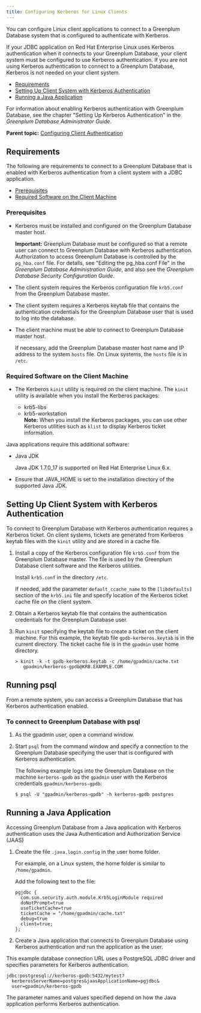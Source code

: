 ```yaml
---
title: Configuring Kerberos for Linux Clients 
---
```


You can configure Linux client applications to connect to a Greenplum Database system that is configured to authenticate with Kerberos.

If your JDBC application on Red Hat Enterprise Linux uses Kerberos authentication when it connects to your Greenplum Database, your client system must be configured to use Kerberos authentication. If you are not using Kerberos authentication to connect to a Greenplum Database, Kerberos is not needed on your client system.

-   [Requirements](#topic13)
-   [Setting Up Client System with Kerberos Authentication](#topic17)
-   [Running a Java Application](#topic18)

For information about enabling Kerberos authentication with Greenplum Database, see the chapter "Setting Up Kerberos Authentication" in the *Greenplum Database Administrator Guide*.

**Parent topic:** [Configuring Client Authentication](client_auth.html)

## <a id="topic13"></a>Requirements 

The following are requirements to connect to a Greenplum Database that is enabled with Kerberos authentication from a client system with a JDBC application.

-   [Prerequisites](#topic14)
-   [Required Software on the Client Machine](#topic15)

### <a id="topic14"></a>Prerequisites 

-   Kerberos must be installed and configured on the Greenplum Database master host.

    **Important:** Greenplum Database must be configured so that a remote user can connect to Greenplum Database with Kerberos authentication. Authorization to access Greenplum Database is controlled by the `pg_hba.conf` file. For details, see "Editing the pg\_hba.conf File" in the *Greenplum Database Administration Guide*, and also see the *Greenplum Database Security Configuration Guide*.

-   The client system requires the Kerberos configuration file `krb5.conf` from the Greenplum Database master.
-   The client system requires a Kerberos keytab file that contains the authentication credentials for the Greenplum Database user that is used to log into the database.
-   The client machine must be able to connect to Greenplum Database master host.

    If necessary, add the Greenplum Database master host name and IP address to the system `hosts` file. On Linux systems, the `hosts` file is in `/etc`.


### <a id="topic15"></a>Required Software on the Client Machine 

-   The Kerberos `kinit` utility is required on the client machine. The `kinit` utility is available when you install the Kerberos packages:

    -   krb5-libs
    -   krb5-workstation<br/>
    **Note:** When you install the Kerberos packages, you can use other Kerberos utilities such as `klist` to display Kerberos ticket information.


Java applications require this additional software:

-   Java JDK

    Java JDK 1.7.0\_17 is supported on Red Hat Enterprise Linux 6.x.

-   Ensure that JAVA\_HOME is set to the installation directory of the supported Java JDK.

## <a id="topic17"></a>Setting Up Client System with Kerberos Authentication 

To connect to Greenplum Database with Kerberos authentication requires a Kerberos ticket. On client systems, tickets are generated from Kerberos keytab files with the `kinit` utility and are stored in a cache file.

1.  Install a copy of the Kerberos configuration file `krb5.conf` from the Greenplum Database master. The file is used by the Greenplum Database client software and the Kerberos utilities.

    Install `krb5.conf` in the directory `/etc`.

    If needed, add the parameter `default_ccache_name` to the `[libdefaults]` section of the `krb5.ini` file and specify location of the Kerberos ticket cache file on the client system.

2.  Obtain a Kerberos keytab file that contains the authentication credentials for the Greenplum Database user.
3.  Run `kinit` specifying the keytab file to create a ticket on the client machine. For this example, the keytab file `gpdb-kerberos.keytab` is in the current directory. The ticket cache file is in the `gpadmin` user home directory.

    ```
    > kinit -k -t gpdb-kerberos.keytab -c /home/gpadmin/cache.txt 
       gpadmin/kerberos-gpdb@KRB.EXAMPLE.COM
    ```


## <a id="topic12"></a>Running psql 

From a remote system, you can access a Greenplum Database that has Kerberos authentication enabled.

### <a id="mh151095"></a>To connect to Greenplum Database with psql 

1.  As the gpadmin user, open a command window.
2.  Start `psql` from the command window and specify a connection to the Greenplum Database specifying the user that is configured with Kerberos authentication.

    The following example logs into the Greenplum Database on the machine `kerberos-gpdb` as the `gpadmin` user with the Kerberos credentials `gpadmin/kerberos-gpdb`:

    ```
    $ psql -U "gpadmin/kerberos-gpdb" -h kerberos-gpdb postgres
    ```


## <a id="topic18"></a>Running a Java Application 

Accessing Greenplum Database from a Java application with Kerberos authentication uses the Java Authentication and Authorization Service \(JAAS\)

1.  Create the file `.java.login.config` in the user home folder.

    For example, on a Linux system, the home folder is similar to `/home/gpadmin`.

    Add the following text to the file:

    ```
    pgjdbc {
      com.sun.security.auth.module.Krb5LoginModule required
      doNotPrompt=true
      useTicketCache=true
      ticketCache = "/home/gpadmin/cache.txt"
      debug=true
      client=true;
    };
    ```

2.  Create a Java application that connects to Greenplum Database using Kerberos authentication and run the application as the user.

This example database connection URL uses a PostgreSQL JDBC driver and specifies parameters for Kerberos authentication.

```
jdbc:postgresql://kerberos-gpdb:5432/mytest? 
  kerberosServerName=postgres&jaasApplicationName=pgjdbc& 
  user=gpadmin/kerberos-gpdb
```

The parameter names and values specified depend on how the Java application performs Kerberos authentication.

